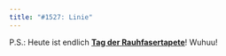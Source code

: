 ```yaml
---
title: "#1527: Linie"
---
```


P.S.:
Heute ist endlich <a href="http://www.fonflatter.de/kalender"><strong>Tag der Rauhfasertapete</strong></a>! Wuhuu!
